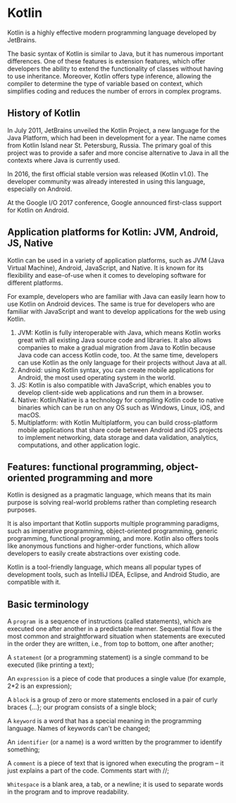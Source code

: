 # Kotlin

Kotlin is a highly effective modern programming language developed by JetBrains.

The basic syntax of Kotlin is similar to Java, but it has numerous important differences. One of these features is extension features, which offer developers the ability to extend the functionality of classes without having to use inheritance. Moreover, Kotlin offers type inference, allowing the compiler to determine the type of variable based on context, which simplifies coding and reduces the number of errors in complex programs.

## History of Kotlin

In July 2011, JetBrains unveiled the Kotlin Project, a new language for the Java Platform, which had been in development for a year. The name comes from Kotlin Island near St. Petersburg, Russia. The primary goal of this project was to provide a safer and more concise alternative to Java in all the contexts where Java is currently used.

In 2016, the first official stable version was released (Kotlin v1.0). The developer community was already interested in using this language, especially on Android.

At the Google I/O 2017 conference, Google announced first-class support for Kotlin on Android.

## Application platforms for Kotlin: JVM, Android, JS, Native

Kotlin can be used in a variety of application platforms, such as JVM (Java Virtual Machine), Android, JavaScript, and Native. It is known for its flexibility and ease-of-use when it comes to developing software for different platforms.

For example, developers who are familiar with Java can easily learn how to use Kotlin on Android devices. The same is true for developers who are familiar with JavaScript and want to develop applications for the web using Kotlin.

1. JVM: Kotlin is fully interoperable with Java, which means Kotlin works great with all existing Java source code and libraries. It also allows companies to make a gradual migration from Java to Kotlin because Java code can access Kotlin code, too. At the same time, developers can use Kotlin as the only language for their projects without Java at all.
2. Android: using Kotlin syntax, you can create mobile applications for Android, the most used operating system in the world.
3. JS: Kotlin is also compatible with JavaScript, which enables you to develop client-side web applications and run them in a browser.
4. Native: Kotlin/Native is a technology for compiling Kotlin code to native binaries which can be run on any OS such as Windows, Linux, iOS, and macOS.
5. Multiplatform: with Kotlin Multiplatform, you can build cross-platform mobile applications that share code between Android and iOS projects to implement networking, data storage and data validation, analytics, computations, and other application logic.

## Features: functional programming, object-oriented programming and more

Kotlin is designed as a pragmatic language, which means that its main purpose is solving real-world problems rather than completing research purposes.

It is also important that Kotlin supports multiple programming paradigms, such as imperative programming, object-oriented programming, generic programming, functional programming, and more. Kotlin also offers tools like anonymous functions and higher-order functions, which allow developers to easily create abstractions over existing code.

Kotlin is a tool-friendly language, which means all popular types of development tools, such as IntelliJ IDEA, Eclipse, and Android Studio, are compatible with it.

## Basic terminology

A `program `is a sequence of instructions (called statements), which are executed one after another in a predictable manner. Sequential flow is the most common and straightforward situation when statements are executed in the order they are written, i.e., from top to bottom, one after another;

A `statement` (or a programming statement) is a single command to be executed (like printing a text);

An `expression` is a piece of code that produces a single value (for example, 2*2 is an expression);

A `block` is a group of zero or more statements enclosed in a pair of curly braces {...}; our program consists of a single block;

A `keyword` is a word that has a special meaning in the programming language. Names of keywords can't be changed;

An `identifier` (or a name) is a word written by the programmer to identify something;

A `comment` is a piece of text that is ignored when executing the program – it just explains a part of the code. Comments start with //;

`Whitespace` is a blank area, a tab, or a newline; it is used to separate words in the program and to improve readability.
